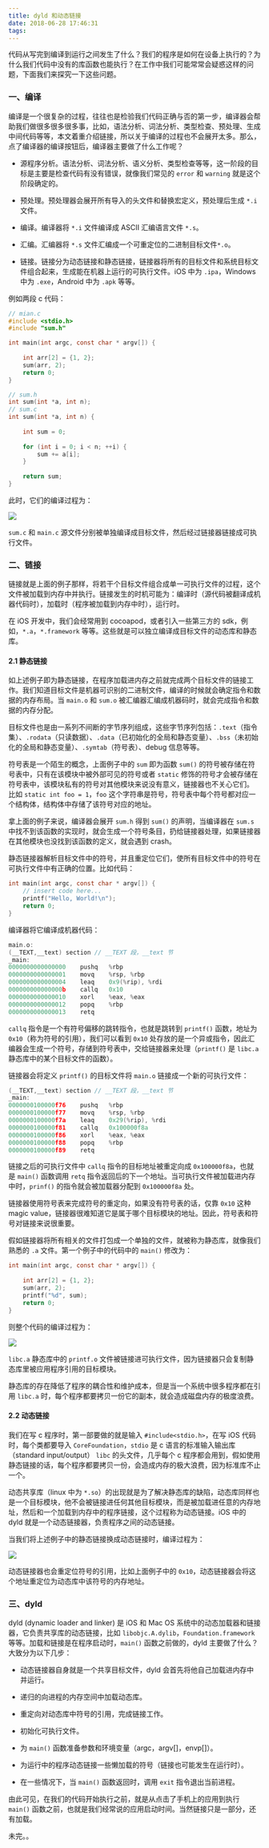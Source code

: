 ```yaml
---
title: dyld 和动态链接
date: 2018-06-28 17:46:31
tags: 
---
```


代码从写完到编译到运行之间发生了什么？我们的程序是如何在设备上执行的？为什么我们代码中没有的库函数也能执行？在工作中我们可能常常会疑惑这样的问题，下面我们来探究一下这些问题。

### 一、编译

编译是一个很复杂的过程，往往也是检验我们代码正确与否的第一步，编译器会帮助我们做很多很多很多事，比如，语法分析、词法分析、类型检查、预处理、生成中间代码等等，本文着重介绍链接，所以关于编译的过程也不会展开太多。那么，点了编译器的编译按钮后，编译器主要做了什么工作呢？

- 源程序分析。语法分析、词法分析、语义分析、类型检查等等，这一阶段的目标是主要是检查代码有没有错误，就像我们常见的 `error` 和 `warning` 就是这个阶段确定的。

- 预处理。预处理器会展开所有导入的头文件和替换宏定义，预处理后生成 `*.i` 文件。

- 编译。编译器将 `*.i` 文件编译成 ASCII 汇编语言文件 `*.s`。

- 汇编。汇编器将 `*.s` 文件汇编成一个可重定位的二进制目标文件`*.o`。

- 链接。链接分为动态链接和静态链接，链接器将所有的目标文件和系统目标文件组合起来，生成能在机器上运行的可执行文件。iOS 中为 `.ipa`，Windows 中为 `.exe`，Android 中为 `.apk` 等等。

例如两段 c 代码：
```c
// mian.c
#include <stdio.h>
#include "sum.h"

int main(int argc, const char * argv[]) {
    
    int arr[2] = {1, 2};
    sum(arr, 2);
    return 0;
}
```

```c
// sum.h
int sum(int *a, int n);
// sum.c
int sum(int *a, int n) {
    
    int sum = 0;
    
    for (int i = 0; i < n; ++i) {
        sum += a[i];
    }
    
    return sum;
}
```

此时，它们的编译过程为：

![](https://upload-images.jianshu.io/upload_images/5314152-076779743e52d486.png?imageMogr2/auto-orient/strip%7CimageView2/2/w/1240)

`sum.c` 和 `main.c` 源文件分别被单独编译成目标文件，然后经过链接器链接成可执行文件。

### 二、链接

链接就是上面的例子那样，将若干个目标文件组合成单一可执行文件的过程，这个文件被加载到内存中并执行。链接发生的时机可能为：编译时（源代码被翻译成机器代码时），加载时（程序被加载到内存中时），运行时。

在 iOS 开发中，我们会经常用到 cocoapod，或者引入一些第三方的 sdk，例如，`*.a`，`*.framework` 等等。这些就是可以独立编译成目标文件的动态库和静态库。

#### 2.1 静态链接

如上述例子即为静态链接，在程序加载进内存之前就完成两个目标文件的链接工作。我们知道目标文件是机器可识别的二进制文件，编译的时候就会确定指令和数据的内存布局。当 `main.o` 和 `sum.o` 被汇编器汇编成机器码时，就会完成指令和数据的内存分配。

目标文件也是由一系列不间断的字节序列组成，这些字节序列包括：`.text`（指令集）、`.rodata`（只读数据）、`.data`（已初始化的全局和静态变量）、`.bss`（未初始化的全局和静态变量）、`.symtab`（符号表）、debug 信息等等。

符号表是一个陌生的概念，上面例子中的 `sum` 即为函数 `sum()` 的符号被存储在符号表中，只有在该模块中被外部可见的符号或者 `static` 修饰的符号才会被存储在符号表中，该模块私有的符号对其他模块来说没有意义，链接器也不关心它们。 比如 `static int foo = 1`，`foo` 这个字符串是符号，符号表中每个符号都对应一个结构体，结构体中存储了该符号对应的地址。

拿上面的例子来说，编译器会展开 `sum.h` 得到 `sum()` 的声明，当编译器在 `sum.s` 中找不到该函数的实现时，就会生成一个符号条目，扔给链接器处理，如果链接器在其他模块也没找到该函数的定义，就会遇到 crash。

静态链接器解析目标文件中的符号，并且重定位它们，使所有目标文件中的符号在可执行文件中有正确的位置。比如代码：

```c
int main(int argc, const char * argv[]) {
    // insert code here...   
    printf("Hello, World!\n");
    return 0;
}
```

编译器将它编译成机器代码：

```c
main.o:
(__TEXT,__text) section // __TEXT 段，__text 节
_main:
0000000000000000	pushq	%rbp
0000000000000001	movq	%rsp, %rbp
0000000000000004	leaq	0x9(%rip), %rdi
000000000000000b	callq	0x10
0000000000000010	xorl	%eax, %eax
0000000000000012	popq	%rbp
0000000000000013	retq
```

`callq` 指令是一个有符号偏移的跳转指令，也就是跳转到 `printf()` 函数，地址为 `0x10`（称为符号的引用），我们可以看到 `0x10` 处存放的是一个异或指令，因此汇编器会生成一个符号，存储到符号表中，交给链接器来处理（`printf()` 是 `libc.a` 静态库中的某个目标文件的函数）。

链接器会将定义 `printf()` 的目标文件将 `main.o` 链接成一个新的可执行文件：

```c
(__TEXT,__text) section // __TEXT 段，__text 节
_main:
0000000100000f76	pushq	%rbp
0000000100000f77	movq	%rsp, %rbp
0000000100000f7a	leaq	0x29(%rip), %rdi
0000000100000f81	callq	0x100000f8a
0000000100000f86	xorl	%eax, %eax
0000000100000f88	popq	%rbp
0000000100000f89	retq
```

链接之后的可执行文件中 `callq` 指令的目标地址被重定向成 `0x100000f8a`，也就是 `main()` 函数调用 `retq` 指令返回后的下一个地址。当可执行文件被加载进内存中时，`prinf()` 的指令就会被加载器分配到 `0x100000f8a` 处。

链接器使用符号表来完成符号的重定向，如果没有符号表的话，仅靠 `0x10` 这种 magic value，链接器很难知道它是属于哪个目标模块的地址。因此，符号表和符号对链接来说很重要。

假如链接器将所有相关的文件打包成一个单独的文件，就被称为静态库，就像我们熟悉的 `.a` 文件。第一个例子中的代码中的 `main()` 修改为：

```c
int main(int argc, const char * argv[]) {
    
    int arr[2] = {1, 2};
    sum(arr, 2);
    printf("%d", sum);
    return 0;
}
```

则整个代码的编译过程为：

![](https://upload-images.jianshu.io/upload_images/5314152-32688dce211add4f.png?imageMogr2/auto-orient/strip%7CimageView2/2/w/1240)

`libc.a` 静态库中的 `printf.o` 文件被链接进可执行文件，因为链接器只会复制静态库里被应用程序引用的目标模块。

静态库的存在降低了程序的耦合性和维护成本，但是当一个系统中很多程序都在引用 `libc.a` 时，每个程序都要拷贝一份它的副本，就会造成磁盘内存的极度浪费。

#### 2.2 动态链接

我们在写 c 程序时，第一部要做的就是输入 `#include<stdio.h>`，在写 iOS 代码时，每个类都要导入 `CoreFoundation`，`stdio` 是 c 语言的标准输入输出库（standard input/output） `libc` 的头文件，几乎每个 c 程序都会用到，假如使用静态链接的话，每个程序都要拷贝一份，会造成内存的极大浪费，因为标准库不止一个。

动态共享库（linux 中为 `*.so`）的出现就是为了解决静态库的缺陷，动态库同样也是一个目标模块，他不会被链接进任何其他目标模块，而是被加载进任意的内存地址，然后和一个加载到内存中的程序链接，这个过程称为动态链接。iOS 中的 dyld 就是一个动态链接器，负责程序之间的动态链接。

当我们将上述例子中的静态链接换成动态链接时，编译过程为：

![](https://upload-images.jianshu.io/upload_images/5314152-3bfdbe3cc310c982.png?imageMogr2/auto-orient/strip%7CimageView2/2/w/1240)

动态链接器也会重定位符号的引用，比如上面例子中的 `0x10`，动态链接器会将这个地址重定位为动态库中该符号的内存地址。

### 三、dyld

dyld (dynamic loader and linker) 是 iOS 和 Mac OS 系统中的动态加载器和链接器，它负责共享库的动态链接，比如 `libobjc.A.dylib`，`Foundation.framework` 等等。加载和链接是在程序启动时，`main()` 函数之前做的，dyld 主要做了什么？大致分为以下几步：

- 动态链接器自身就是一个共享目标文件，dyld 会首先将他自己加载进内存中并运行。

- 递归的向进程的内存空间中加载动态库。

- 重定向对动态库中符号的引用，完成链接工作。

- 初始化可执行文件。

- 为 `main()` 函数准备参数和环境变量（argc，argv[]，envp[]）。

- 为运行中的程序动态链接一些懒加载的符号（链接也可能发生在运行时）。

- 在一些情况下，当 `main()` 函数返回时，调用 `exit` 指令退出当前进程。

由此可见，在我们的代码开始执行之前，就是从点击了手机上的应用到执行 `main()` 函数之前，也就是我们经常说的应用启动时间。当然链接只是一部分，还有加载。

未完。。







